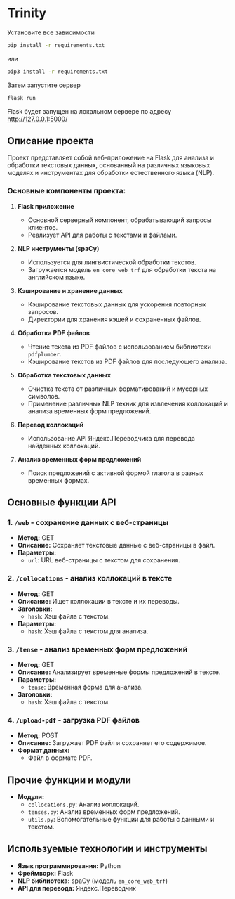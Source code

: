 # Trinity

Установите все зависимости

```bash
pip install -r requirements.txt
```
или
```bash
pip3 install -r requirements.txt
```

Затем запустите сервер

```bash
flask run
```

Flask будет запущен на локальном сервере по адресу http://127.0.0.1:5000/

## Описание проекта

Проект представляет собой веб-приложение на Flask для анализа и обработки текстовых данных, основанный на различных языковых моделях и инструментах для обработки естественного языка (NLP).

### Основные компоненты проекта:

1. **Flask приложение**
   - Основной серверный компонент, обрабатывающий запросы клиентов.
   - Реализует API для работы с текстами и файлами.

2. **NLP инструменты (spaCy)**
   - Используется для лингвистической обработки текстов.
   - Загружается модель `en_core_web_trf` для обработки текста на английском языке.

3. **Кэширование и хранение данных**
   - Кэширование текстовых данных для ускорения повторных запросов.
   - Директории для хранения кэшей и сохраненных файлов.

4. **Обработка PDF файлов**
   - Чтение текста из PDF файлов с использованием библиотеки `pdfplumber`.
   - Кэширование текстов из PDF файлов для последующего анализа.

5. **Обработка текстовых данных**
   - Очистка текста от различных форматирований и мусорных символов.
   - Применение различных NLP техник для извлечения коллокаций и анализа временных форм предложений.

6. **Перевод коллокаций**
   - Использование API Яндекс.Переводчика для перевода найденных коллокаций.

7. **Анализ временных форм предложений**
   - Поиск предложений с активной формой глагола в разных временных формах.

## Основные функции API

### 1. `/web` - сохранение данных с веб-страницы

- **Метод:** GET
- **Описание:** Сохраняет текстовые данные с веб-страницы в файл.
- **Параметры:**
  - `url`: URL веб-страницы с текстом для сохранения.

### 2. `/collocations` - анализ коллокаций в тексте

- **Метод:** GET
- **Описание:** Ищет коллокации в тексте и их переводы.
- **Заголовки:**
  - `hash`: Хэш файла с текстом.
- **Параметры:**
  - `hash`: Хэш файла с текстом для анализа.

### 3. `/tense` - анализ временных форм предложений

- **Метод:** GET
- **Описание:** Анализирует временные формы предложений в тексте.
- **Параметры:**
  - `tense`: Временная форма для анализа.
- **Заголовки:**
  - `hash`: Хэш файла с текстом.

### 4. `/upload-pdf` - загрузка PDF файлов

- **Метод:** POST
- **Описание:** Загружает PDF файл и сохраняет его содержимое.
- **Формат данных:**
  - Файл в формате PDF.

## Прочие функции и модули

- **Модули:**
  - `collocations.py`: Анализ коллокаций.
  - `tenses.py`: Анализ временных форм предложений.
  - `utils.py`: Вспомогательные функции для работы с данными и текстом.

## Используемые технологии и инструменты

- **Язык программирования:** Python
- **Фреймворк:** Flask
- **NLP библиотека:** spaCy (модель `en_core_web_trf`)
- **API для перевода:** Яндекс.Переводчик
